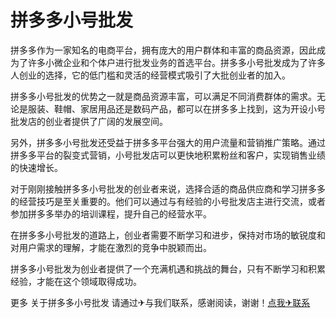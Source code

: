 # 拼多多小号批发

拼多多作为一家知名的电商平台，拥有庞大的用户群体和丰富的商品资源，因此成为了许多小微企业和个体户进行批发业务的首选平台。拼多多小号批发成为了许多人创业的选择，它的低门槛和灵活的经营模式吸引了大批创业者的加入。

拼多多小号批发的优势之一就是商品资源丰富，可以满足不同消费群体的需求。无论是服装、鞋帽、家居用品还是数码产品，都可以在拼多多上找到，这为开设小号批发店的创业者提供了广阔的发展空间。

另外，拼多多小号批发还受益于拼多多平台强大的用户流量和营销推广策略。通过拼多多平台的裂变式营销，小号批发店可以更快地积累粉丝和客户，实现销售业绩的快速增长。

对于刚刚接触拼多多小号批发的创业者来说，选择合适的商品供应商和学习拼多多的经营技巧是至关重要的。他们可以通过与有经验的小号批发店主进行交流，或者参加拼多多举办的培训课程，提升自己的经营水平。

在拼多多小号批发的道路上，创业者需要不断学习和进步，保持对市场的敏锐度和对用户需求的理解，才能在激烈的竞争中脱颖而出。

拼多多小号批发为创业者提供了一个充满机遇和挑战的舞台，只有不断学习和积累经验，才能在这个领域取得成功。

更多 关于拼多多小号批发 请通过✈与我们联系，感谢阅读，谢谢！[点我✈联系](https://lm.k02.cc)